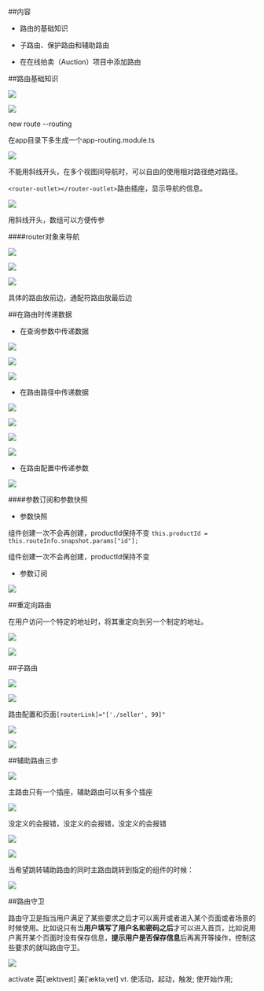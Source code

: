 ##内容

- 路由的基础知识

- 子路由、保护路由和辅助路由

- 在在线拍卖（Auction）项目中添加路由



##路由基础知识

![](/assets/360截图20178018195933485.jpg)

![](/assets/360截图20171018200436473.jpg)


new route --routing

在app目录下多生成一个app-routing.module.ts


![](/assets/360截图20171019093007537.jpg)

不能用斜线开头，在多个视图间导航时，可以自由的使用相对路径绝对路径。

`<router-outlet></router-outlet>`路由插座，显示导航的信息。


![](/assets/360截图20171019094006842.jpg)

用斜线开头，数组可以方便传参


####router对象来导航

![](/assets/360截图20171019095232439.jpg)

![](/assets/360截图20171019095219455.jpg)



![](/assets/360截图20171019095933637.jpg)

具体的路由放前边，通配符路由放最后边





##在路由时传递数据

- 在查询参数中传递数据

![](/assets/360截图20171019100608600.jpg)

![](/assets/360截图20171019102816392.jpg)

![](/assets/360截图20171019102617090.jpg)

- 在路由路径中传递数据

![](/assets/360截图20171019100658352.jpg)

![](/assets/360截图20171019104614129.jpg)

![](/assets/360截图20171019104644253.jpg)

![](/assets/360截图20171019104544697.jpg)

- 在路由配置中传递参数

![](/assets/360截图20171019100743097.jpg)


####参数订阅和参数快照

- 参数快照

组件创建一次不会再创建，productId保持不变
`this.productId = this.routeInfo.snapshot.params["id"];`

组件创建一次不会再创建，productId保持不变

- 参数订阅

![](/assets/360截图20171019111344147.jpg)




##重定向路由

在用户访问一个特定的地址时，将其重定向到另一个制定的地址。

![](/assets/360截图20171019112101497.jpg)

![](/assets/360截图20171019112606784.jpg)



##子路由

![](/assets/360截图20171019112845942.jpg)


![](/assets/360截图20171019132005346.jpg)

路由配置和页面`[routerLink]="['./seller', 99]"`

![](/assets/360截图20171019135227514.jpg)

![](/assets/360截图20171019135207178.jpg)




##辅助路由三步

![](/assets/360截图20171019135941839.jpg)

主路由只有一个插座，辅助路由可以有多个插座

![](/assets/360截图20171019144607643.jpg)

没定义的会报错，没定义的会报错，没定义的会报错

![](/assets/360截图20171019153136431.jpg)

![](/assets/360截图20171019153204079.jpg)


当希望跳转辅助路由的同时主路由跳转到指定的组件的时候：

![](/assets/360截图20171019154840318.jpg)



##路由守卫

路由守卫是指当用户满足了某些要求之后才可以离开或者进入某个页面或者场景的时候使用。比如说只有当**用户填写了用户名和密码之后**才可以进入首页，比如说用户离开某个页面时没有保存信息，**提示用户是否保存信息**后再离开等操作，控制这些要求的就叫路由守卫。

![](/assets/360sdf20171019155447997.jpg)

activate	英[ˈæktɪveɪt]
美[ˈæktəˌvet]
vt.	使活动，起动，触发; 使开始作用;



















































